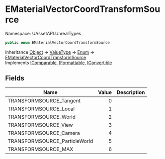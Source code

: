 # EMaterialVectorCoordTransformSource

Namespace: UAssetAPI.UnrealTypes

```csharp
public enum EMaterialVectorCoordTransformSource
```

Inheritance [Object](https://docs.microsoft.com/en-us/dotnet/api/system.object) → [ValueType](https://docs.microsoft.com/en-us/dotnet/api/system.valuetype) → [Enum](https://docs.microsoft.com/en-us/dotnet/api/system.enum) → [EMaterialVectorCoordTransformSource](./uassetapi.unrealtypes.ematerialvectorcoordtransformsource.md)<br>
Implements [IComparable](https://docs.microsoft.com/en-us/dotnet/api/system.icomparable), [IFormattable](https://docs.microsoft.com/en-us/dotnet/api/system.iformattable), [IConvertible](https://docs.microsoft.com/en-us/dotnet/api/system.iconvertible)

## Fields

| Name | Value | Description |
| --- | --: | --- |
| TRANSFORMSOURCE_Tangent | 0 |  |
| TRANSFORMSOURCE_Local | 1 |  |
| TRANSFORMSOURCE_World | 2 |  |
| TRANSFORMSOURCE_View | 3 |  |
| TRANSFORMSOURCE_Camera | 4 |  |
| TRANSFORMSOURCE_ParticleWorld | 5 |  |
| TRANSFORMSOURCE_MAX | 6 |  |
